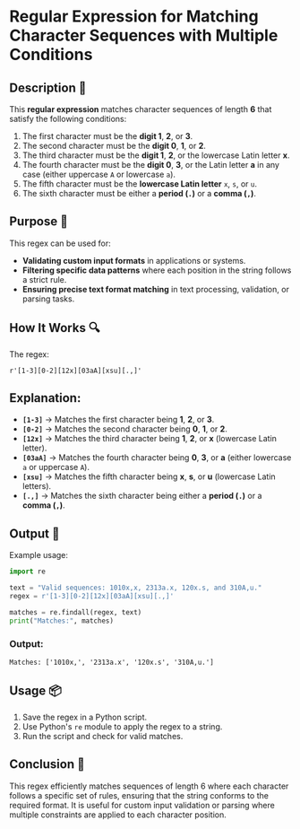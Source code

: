 # Regular Expression for Matching Character Sequences with Multiple Conditions

## Description 📝

This **regular expression** matches character sequences of length **6** that satisfy the following conditions:

1. The first character must be the **digit 1**, **2**, or **3**.
2. The second character must be the **digit 0**, **1**, or **2**.
3. The third character must be the **digit 1**, **2**, or the lowercase Latin letter **x**.
4. The fourth character must be the **digit 0**, **3**, or the Latin letter **a** in any case (either uppercase `A` or lowercase `a`).
5. The fifth character must be the **lowercase Latin letter** `x`, `s`, or `u`.
6. The sixth character must be either a **period (`.`)** or a **comma (`,`)**.

## Purpose 🎯

This regex can be used for:

-   **Validating custom input formats** in applications or systems.
-   **Filtering specific data patterns** where each position in the string follows a strict rule.
-   **Ensuring precise text format matching** in text processing, validation, or parsing tasks.

## How It Works 🔍

The regex:

```regex
r'[1-3][0-2][12x][03aA][xsu][.,]'
```

## Explanation:

-   **`[1-3]`** → Matches the first character being **1**, **2**, or **3**.
-   **`[0-2]`** → Matches the second character being **0**, **1**, or **2**.
-   **`[12x]`** → Matches the third character being **1**, **2**, or **x** (lowercase Latin letter).
-   **`[03aA]`** → Matches the fourth character being **0**, **3**, or **a** (either lowercase `a` or uppercase `A`).
-   **`[xsu]`** → Matches the fifth character being **x**, **s**, or **u** (lowercase Latin letters).
-   **`[.,]`** → Matches the sixth character being either a **period (`.`)** or a **comma (`,`)**.

## Output 📜

Example usage:

```python
import re

text = "Valid sequences: 1010x,x, 2313a.x, 120x.s, and 310A,u."
regex = r'[1-3][0-2][12x][03aA][xsu][.,]'

matches = re.findall(regex, text)
print("Matches:", matches)
```

### Output:

```
Matches: ['1010x,', '2313a.x', '120x.s', '310A,u.']
```

## Usage 📦

1. Save the regex in a Python script.
2. Use Python's `re` module to apply the regex to a string.
3. Run the script and check for valid matches.

## Conclusion 🚀

This regex efficiently matches sequences of length 6 where each character follows a specific set of rules, ensuring that the string conforms to the required format.
It is useful for custom input validation or parsing where multiple constraints are applied to each character position.
